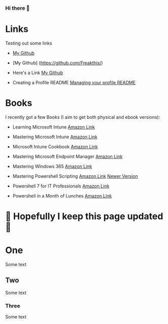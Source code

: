 ### Hi there 👋

<!--
**Freakthis/Freakthis** is a ✨ _special_ ✨ repository because its `README.md` (this file) appears on your GitHub profile.

Here are some ideas to get you started:

- 🔭 I’m currently working on ...
- 🌱 I’m currently learning ...
- 👯 I’m looking to collaborate on ...
- 🤔 I’m looking for help with ...
- 💬 Ask me about ...
- 📫 How to reach me: ...
- 😄 Pronouns: ...
- ⚡ Fun fact: ...
-->


# Links
Testing out some links

- [My Github](https://github.com/Freakthis/)

- [My Github] (https://github.com/Freakthis/)
- Here's a Link [My Github](https://github.com/Freakthis/)
- Creating a Profile README [Managing your profile README](https://docs.github.com/en/account-and-profile/setting-up-and-managing-your-github-profile/customizing-your-profile/managing-your-profile-readme)

# Books
I recently got a few Books (I aim to get both physical and ebook versions):

- Learning Microsoft Intune [Amazon Link](https://amzn.to/3W9YQpq)
- Mastering Microsoft Intune [Amazon Link](https://amzn.to/4bsVN07)
- Microsoft Intune Cookbook [Amazon Link](https://amzn.to/4bbEMqQ)
- Mastering Microsoft Endpoint Manager [Amazon Link](https://amzn.to/3JzsnBi)

- Mastering WIndows 365 [Amazon Link](https://amzn.to/4dfF6Xm)

- Mastering Powershell Scripting [Amazon Link](https://amzn.to/3Qf1M08) [Newer Version](https://amzn.to/3QhhtUC)
- Powershell 7 for IT Professionals [Amazon Link](https://amzn.to/3U6O8x6)
- Powershell in a Month of Lunches [Amazon Link](https://amzn.to/3QkaFFT)


<!--
Saved Links
[Packt Free PDF](https://www.packtpub.com/page/free-ebook)
IDKTest
-->


# 🤞 Hopefully I keep this page updated 🤞


# One #
Some text
## Two #
Some text
### Three #
Some text